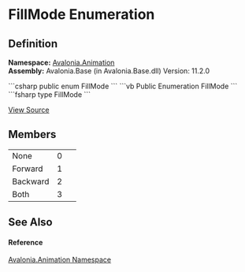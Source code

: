 # FillMode Enumeration




## Definition
**Namespace:** <a href="N_Avalonia_Animation">Avalonia.Animation</a>  
**Assembly:** Avalonia.Base (in Avalonia.Base.dll) Version: 11.2.0

<Tabs groupId="api-code-preview">
<TabItem value="csharp" label="C#">
```csharp
public enum FillMode
```
</TabItem>
<TabItem value="vb" label="VB">
```vb
Public Enumeration FillMode
```
</TabItem>
<TabItem value="fsharp" label="F#">
```fsharp
type FillMode
```
</TabItem>
</Tabs>



<a href="https://github.com/AvaloniaUI/Avalonia/tree/master/src/Avalonia.Base/Animation/FillMode.cs" title="View the source code">View Source</a>



## Members
<table>
<tr>
<td>None</td>
<td>0</td>
<td> </td>
</tr>
<tr>
<td>Forward</td>
<td>1</td>
<td> </td>
</tr>
<tr>
<td>Backward</td>
<td>2</td>
<td> </td>
</tr>
<tr>
<td>Both</td>
<td>3</td>
<td> </td>
</tr>
</table>

## See Also


#### Reference
<a href="N_Avalonia_Animation">Avalonia.Animation Namespace</a>  
